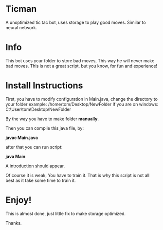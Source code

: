 # Ticman
A unoptimized tic tac bot, uses storage to play good moves. Similar to neural network.



# Info

This bot uses your folder to store bad moves, This way he will never make bad moves.
This is not a great script, but you know, for fun and experience!

# Install Instructions

First, you have to modify configuration in Main.java, change the directory to your folder example: /home/tom/Desktop/NewFolder
If you are on windows: C:\User\tom\Desktop\NewFolder

By the way you have to make folder **manually**.

Then you can compile this java file, by:

**javac Main.java**

after that you can run script:

**java Main**

A introduction should appear.

Of course it is weak, You have to train it. That is why this script is not all best as it take some time to train it.

# Enjoy!

This is almost done, just little fix to make storage optimized.

Thanks.
